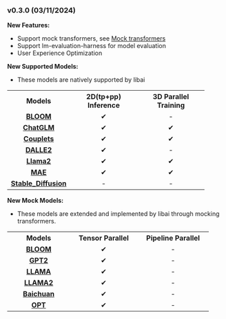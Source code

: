 ### v0.3.0 (03/11/2024)
**New Features:**
- Support mock transformers, see [Mock transformers](https://github.com/Oneflow-Inc/libai/tree/main/projects/mock_transformers#readme)
- Support lm-evaluation-harness for model evaluation
- User Experience Optimization

**New Supported Models:**
- These models are natively supported by libai
<table class="docutils">
  <tbody>
    <tr>
      <th width="130"> Models </th>
      <th valign="bottom" align="center" width="140"> 2D(tp+pp) Inference</th>
      <th valign="bottom" align="center" width="140"> 3D Parallel Training </th>
    </tr>
    <tr>
      <td align="center"><a href="https://github.com/Oneflow-Inc/libai/tree/main/projects/BLOOM"> <b> BLOOM </b> </td>
      <td align="center">&#10004;</td>
      <td align="center">-</td>
    </tr>
    <tr>
      <td align="center"><a href="https://github.com/Oneflow-Inc/libai/tree/main/projects/ChatGLM"> <b> ChatGLM </b> </td>
      <td align="center">&#10004;</td>
      <td align="center">&#10004;</td>
    </tr>
    <tr>
      <td align="center"><a href="https://github.com/Oneflow-Inc/libai/tree/main/projects/Couplets"> <b> Couplets </b> </td>
      <td align="center">&#10004;</td>
      <td align="center">&#10004;</td>
    </tr>
    <tr>
      <td align="center"><a href="https://github.com/Oneflow-Inc/libai/tree/main/projects/DALLE2"> <b> DALLE2 </b> </td>
      <td align="center">&#10004;</td>
      <td align="center">-</td>
    </tr>
    <tr>
      <td align="center"><a href="https://github.com/Oneflow-Inc/libai/tree/main/projects/Llama"> <b> Llama2 </b> </td>
      <td align="center">&#10004;</td>
      <td align="center">&#10004;</td>
    </tr>
    <tr>
      <td align="center"><a href="https://github.com/Oneflow-Inc/libai/tree/main/projects/MAE"> <b> MAE </b> </td>
      <td align="center">&#10004;</td>
      <td align="center">&#10004;</td>
    </tr>
    <tr>
      <td align="center"><a href="https://github.com/Oneflow-Inc/libai/tree/main/projects/Stable_Diffusion"> <b> Stable_Diffusion </b> </td>
      <td align="center">-</td>
      <td align="center">-</td>
    </tr>
  </tbody>
</table>

**New Mock Models:**
- These models are extended and implemented by libai through mocking transformers.
<table class="docutils">
  <tbody>
    <tr>
      <th width="130"> Models </th>
      <th valign="bottom" align="center" width="140">Tensor Parallel</th>
      <th valign="bottom" align="center" width="150">Pipeline Parallel</th>
    </tr>
    <tr>
      <td align="center"><a href="https://huggingface.co/docs/transformers/v4.26.1/en/model_doc/bloom#overview"> <b> BLOOM </b> </td>
      <td align="center">&#10004;</td>
      <td align="center">-</td>
    </tr>
    <tr>
      <td align="center"><a href="https://github.com/openai/gpt-2/blob/master/model_card.md"> <b> GPT2 </b> </td>
      <td align="center">&#10004;</td>
      <td align="center">-</td>
    </tr>
    <tr>
      <td align="center"><a href="https://huggingface.co/docs/transformers/v4.28.0/en/model_doc/llama#overview"> <b> LLAMA </b> </td>
      <td align="center">&#10004;</td>
      <td align="center">-</td>
    </tr>
    <tr>
      <td align="center"><a href="https://huggingface.co/docs/transformers/main/en/model_doc/llama2"> <b> LLAMA2 </b> </td>
      <td align="center">&#10004;</td>
      <td align="center">-</td>
    </tr>
    <tr>
      <td align="center"><a href="https://huggingface.co/baichuan-inc/Baichuan-7B"> <b> Baichuan </b> </td>
      <td align="center">&#10004;</td>
      <td align="center">-</td>
    </tr>
    <tr>
      <td align="center"><a href="https://huggingface.co/docs/transformers/v4.26.1/en/model_doc/opt#overview"> <b> OPT </b> </td>
      <td align="center">&#10004;</td>
      <td align="center">-</td>
    </tr>
  </tbody>
</table>